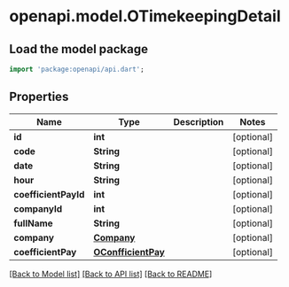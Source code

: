 # openapi.model.OTimekeepingDetail

## Load the model package
```dart
import 'package:openapi/api.dart';
```

## Properties
Name | Type | Description | Notes
------------ | ------------- | ------------- | -------------
**id** | **int** |  | [optional] 
**code** | **String** |  | [optional] 
**date** | **String** |  | [optional] 
**hour** | **String** |  | [optional] 
**coefficientPayId** | **int** |  | [optional] 
**companyId** | **int** |  | [optional] 
**fullName** | **String** |  | [optional] 
**company** | [**Company**](Company.md) |  | [optional] 
**coefficientPay** | [**OConfficientPay**](OConfficientPay.md) |  | [optional] 

[[Back to Model list]](../README.md#documentation-for-models) [[Back to API list]](../README.md#documentation-for-api-endpoints) [[Back to README]](../README.md)


